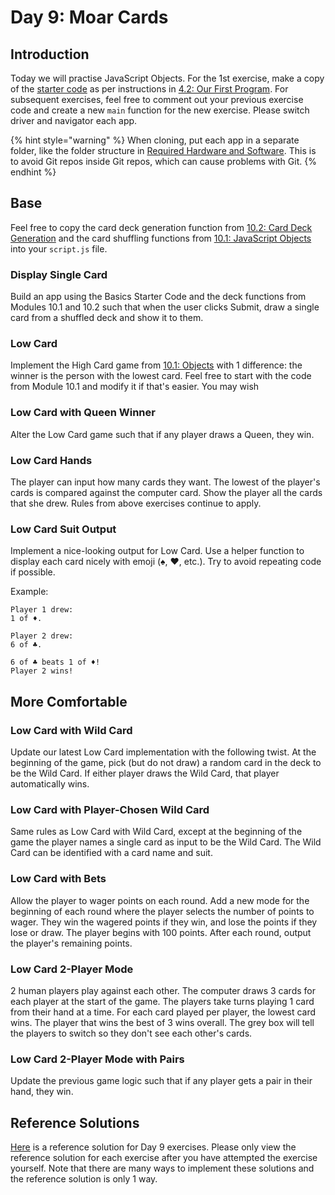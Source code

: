 # Day 9: Moar Cards

## Introduction

Today we will practise JavaScript Objects. For the 1st exercise, make a copy of the [starter code](https://github.com/rocketacademy/basics-starter-code) as per instructions in [4.2: Our First Program](../4-getting-started-with-code/4.2-our-first-program.md#setup). For subsequent exercises, feel free to comment out your previous exercise code and create a new `main` function for the new exercise. Please switch driver and navigator each app.

{% hint style="warning" %}
When cloning, put each app in a separate folder, like the folder structure in [Required Hardware and Software](../course-logistics/required-hardware-and-software.md#folder-structure-for-coding-basics). This is to avoid Git repos inside Git repos, which can cause problems with Git.
{% endhint %}

## Base

Feel free to copy the card deck generation function from [10.2: Card Deck Generation](../10-javascript-objects/10.2-card-deck-generation-with-loops.md#card-deck-generation-code) and the card shuffling functions from [10.1: JavaScript Objects](../10-javascript-objects/10.1-javascript-objects.md#card-shuffling) into your `script.js` file.

### Display Single Card

Build an app using the Basics Starter Code and the deck functions from Modules 10.1 and 10.2 such that when the user clicks Submit, draw a single card from a shuffled deck and show it to them.

### Low Card

Implement the High Card game from [10.1: Objects](../10-javascript-objects/10.1-javascript-objects.md#high-card) with 1 difference: the winner is the person with the lowest card. Feel free to start with the code from Module 10.1 and modify it if that's easier. You may wish

### Low Card with Queen Winner

Alter the Low Card game such that if any player draws a Queen, they win.

### Low Card Hands

The player can input how many cards they want. The lowest of the player's cards is compared against the computer card. Show the player all the cards that she drew. Rules from above exercises continue to apply.

### Low Card Suit Output

Implement a nice-looking output for Low Card. Use a helper function to display each card nicely with emoji (♠️, ♥️, etc.). Try to avoid repeating code if possible.

Example:

```
Player 1 drew:
1 of ♦️.

Player 2 drew:
6 of ♣️.

6 of ♣️ beats 1 of ♦!
Player 2 wins!
```

## More Comfortable

### **Low Card with Wild Card**

Update our latest Low Card implementation with the following twist. At the beginning of the game, pick (but do not draw) a random card in the deck to be the Wild Card. If either player draws the Wild Card, that player automatically wins.

### Low Card with Player-Chosen Wild Card

Same rules as Low Card with Wild Card, except at the beginning of the game the player names a single card as input to be the Wild Card. The Wild Card can be identified with a card name and suit.

### **Low Card with Bets**

Allow the player to wager points on each round. Add a new mode for the beginning of each round where the player selects the number of points to wager. They win the wagered points if they win, and lose the points if they lose or draw. The player begins with 100 points. After each round, output the player's remaining points.

### Low Card 2-Player Mode

2 human players play against each other. The computer draws 3 cards for each player at the start of the game. The players take turns playing 1 card from their hand at a time. For each card played per player, the lowest card wins. The player that wins the best of 3 wins overall. The grey box will tell the players to switch so they don't see each other's cards.

### Low Card 2-Player Mode with Pairs

Update the previous game logic such that if any player gets a pair in their hand, they win.

## Reference Solutions

[Here](https://github.com/rocketacademy/basics-starter-code/blob/day9/script.js) is a reference solution for Day 9 exercises. Please only view the reference solution for each exercise after you have attempted the exercise yourself. Note that there are many ways to implement these solutions and the reference solution is only 1 way.
